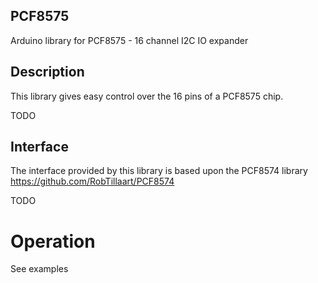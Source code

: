 ## PCF8575

Arduino library for PCF8575 - 16 channel I2C IO expander

## Description

This library gives easy control over the 16 pins of a PCF8575 chip.


TODO


## Interface

The interface provided by this library is based upon the PCF8574 library 
 https://github.com/RobTillaart/PCF8574

TODO

# Operation

See examples
